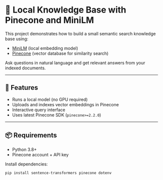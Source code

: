 # 🧠 Local Knowledge Base with Pinecone and MiniLM

This project demonstrates how to build a small semantic search knowledge base using:

- [MiniLM](https://huggingface.co/sentence-transformers/all-MiniLM-L6-v2) (local embedding model)
- [Pinecone](https://www.pinecone.io) (vector database for similarity search)

Ask questions in natural language and get relevant answers from your indexed documents.

---

## 🚀 Features

- Runs a local model (no GPU required)
- Uploads and indexes vector embeddings in Pinecone
- Interactive query interface
- Uses latest Pinecone SDK (`pinecone>=2.2.0`)

---

## 📦 Requirements

- Python 3.8+
- Pinecone account + API key

Install dependencies:

```bash
pip install sentence-transformers pinecone dotenv
